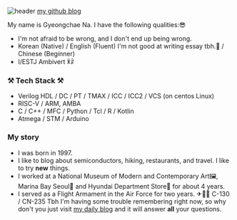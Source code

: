 ![header](https://capsule-render.vercel.app/api?type=waving&color=auto&height=100&section=header&text=GyeongchaeNa&fontSize=50&fontColor=FFFFFF)
[my github blog](https://gc-na.github.io "github blog로 이동")

My name is Gyeongchae Na. I have the following qualities:😎
- I'm not afraid to be wrong, and I don't end up being wrong.
- Korean (Native) / English (Fluent) I'm not good at writing essay tbh.🤫 / Chinese (Beginner)
- I/ESTJ Ambivert ꂒꂯ
### ⚒ Tech Stack ⚒
- Verilog HDL / DC / PT / TMAX / ICC / ICC2 / VCS (on centos Linux)
- RISC-V / ARM, AMBA
- C / C++ / MFC / Python / Tcl / R / Kotlin
- Atmega / STM / Arduino
### My story
- I was born in 1997.
- I like to blog about semiconductors, hiking, restaurants, and travel. I like to try __new__ things.<!-- I am preparing to enter law school⚖, and in the future I will become a patent attorney in the field of electronics. 👨‍🏫+👨‍🔧=🤯-->
- I worked at a National Museum of Modern and Contemporary Art🖼, Marina Bay Seoul🏩 and Hyundai Department Store🏬 for about 4 years.
- I served as a Flight Armament in the Air Force for two years. ✈👨‍✈️ C-130 / CN-235
Tbh I'm having some trouble remembering right now, so why don't you just visit [my daily blog](https://blog.naver.com/gc_na) and it will answer **all** your questions.
